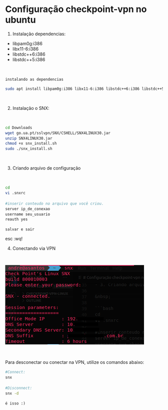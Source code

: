 # Configuração checkpoint-vpn no ubuntu

  1. Instalação dependencias:
  - libpam0g:i386 
  - libx11-6:i386 
  - libstdc++6:i386 
  - libstdc++5:i386

&nbsp;

`instalando as dependencias`

  ```bash
sudo apt install libpam0g:i386 libx11-6:i386 libstdc++6:i386 libstdc++5:i386
  ```
&nbsp;

  2. Instalação o SNX:

&nbsp;

```bash
cd Downloads
wget go.ua.pt/sslvpn/SNX/CSHELL/SNX4LINUX30.jar
unzip SNX4LINUX30.jar
chmod +x snx_install.sh
sudo ./snx_install.sh
```
&nbsp;

  3. Criando arquivo de configuração

&nbsp;

```bash
cd
vi .snxrc

#inserir conteudo no arquivo que você criou.
server ip_de_conexao
username seu_usuario
reauth yes
```
`salvar e sair` 

esc :wq!

  4. Conectando via VPN

&nbsp;

![images](1.png)

&nbsp;

Para desconectar ou conectar na VPN, utilize os comandos abaixo:

```bash
#Connect:
snx

#Disconnect:
snx -d
```

`é isso :)`